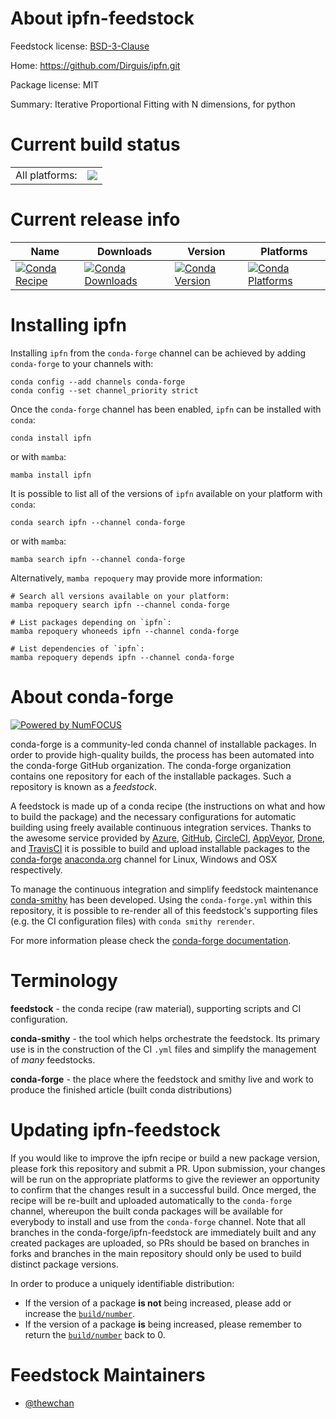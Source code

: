 About ipfn-feedstock
====================

Feedstock license: [BSD-3-Clause](https://github.com/conda-forge/ipfn-feedstock/blob/main/LICENSE.txt)

Home: https://github.com/Dirguis/ipfn.git

Package license: MIT

Summary: Iterative Proportional Fitting with N dimensions, for python

Current build status
====================


<table><tr><td>All platforms:</td>
    <td>
      <a href="https://dev.azure.com/conda-forge/feedstock-builds/_build/latest?definitionId=18476&branchName=main">
        <img src="https://dev.azure.com/conda-forge/feedstock-builds/_apis/build/status/ipfn-feedstock?branchName=main">
      </a>
    </td>
  </tr>
</table>

Current release info
====================

| Name | Downloads | Version | Platforms |
| --- | --- | --- | --- |
| [![Conda Recipe](https://img.shields.io/badge/recipe-ipfn-green.svg)](https://anaconda.org/conda-forge/ipfn) | [![Conda Downloads](https://img.shields.io/conda/dn/conda-forge/ipfn.svg)](https://anaconda.org/conda-forge/ipfn) | [![Conda Version](https://img.shields.io/conda/vn/conda-forge/ipfn.svg)](https://anaconda.org/conda-forge/ipfn) | [![Conda Platforms](https://img.shields.io/conda/pn/conda-forge/ipfn.svg)](https://anaconda.org/conda-forge/ipfn) |

Installing ipfn
===============

Installing `ipfn` from the `conda-forge` channel can be achieved by adding `conda-forge` to your channels with:

```
conda config --add channels conda-forge
conda config --set channel_priority strict
```

Once the `conda-forge` channel has been enabled, `ipfn` can be installed with `conda`:

```
conda install ipfn
```

or with `mamba`:

```
mamba install ipfn
```

It is possible to list all of the versions of `ipfn` available on your platform with `conda`:

```
conda search ipfn --channel conda-forge
```

or with `mamba`:

```
mamba search ipfn --channel conda-forge
```

Alternatively, `mamba repoquery` may provide more information:

```
# Search all versions available on your platform:
mamba repoquery search ipfn --channel conda-forge

# List packages depending on `ipfn`:
mamba repoquery whoneeds ipfn --channel conda-forge

# List dependencies of `ipfn`:
mamba repoquery depends ipfn --channel conda-forge
```


About conda-forge
=================

[![Powered by
NumFOCUS](https://img.shields.io/badge/powered%20by-NumFOCUS-orange.svg?style=flat&colorA=E1523D&colorB=007D8A)](https://numfocus.org)

conda-forge is a community-led conda channel of installable packages.
In order to provide high-quality builds, the process has been automated into the
conda-forge GitHub organization. The conda-forge organization contains one repository
for each of the installable packages. Such a repository is known as a *feedstock*.

A feedstock is made up of a conda recipe (the instructions on what and how to build
the package) and the necessary configurations for automatic building using freely
available continuous integration services. Thanks to the awesome service provided by
[Azure](https://azure.microsoft.com/en-us/services/devops/), [GitHub](https://github.com/),
[CircleCI](https://circleci.com/), [AppVeyor](https://www.appveyor.com/),
[Drone](https://cloud.drone.io/welcome), and [TravisCI](https://travis-ci.com/)
it is possible to build and upload installable packages to the
[conda-forge](https://anaconda.org/conda-forge) [anaconda.org](https://anaconda.org/)
channel for Linux, Windows and OSX respectively.

To manage the continuous integration and simplify feedstock maintenance
[conda-smithy](https://github.com/conda-forge/conda-smithy) has been developed.
Using the ``conda-forge.yml`` within this repository, it is possible to re-render all of
this feedstock's supporting files (e.g. the CI configuration files) with ``conda smithy rerender``.

For more information please check the [conda-forge documentation](https://conda-forge.org/docs/).

Terminology
===========

**feedstock** - the conda recipe (raw material), supporting scripts and CI configuration.

**conda-smithy** - the tool which helps orchestrate the feedstock.
                   Its primary use is in the construction of the CI ``.yml`` files
                   and simplify the management of *many* feedstocks.

**conda-forge** - the place where the feedstock and smithy live and work to
                  produce the finished article (built conda distributions)


Updating ipfn-feedstock
=======================

If you would like to improve the ipfn recipe or build a new
package version, please fork this repository and submit a PR. Upon submission,
your changes will be run on the appropriate platforms to give the reviewer an
opportunity to confirm that the changes result in a successful build. Once
merged, the recipe will be re-built and uploaded automatically to the
`conda-forge` channel, whereupon the built conda packages will be available for
everybody to install and use from the `conda-forge` channel.
Note that all branches in the conda-forge/ipfn-feedstock are
immediately built and any created packages are uploaded, so PRs should be based
on branches in forks and branches in the main repository should only be used to
build distinct package versions.

In order to produce a uniquely identifiable distribution:
 * If the version of a package **is not** being increased, please add or increase
   the [``build/number``](https://docs.conda.io/projects/conda-build/en/latest/resources/define-metadata.html#build-number-and-string).
 * If the version of a package **is** being increased, please remember to return
   the [``build/number``](https://docs.conda.io/projects/conda-build/en/latest/resources/define-metadata.html#build-number-and-string)
   back to 0.

Feedstock Maintainers
=====================

* [@thewchan](https://github.com/thewchan/)

